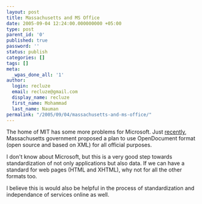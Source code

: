 ```yaml
---
layout: post
title: Massachusetts and MS Office
date: 2005-09-04 12:24:00.000000000 +05:00
type: post
parent_id: '0'
published: true
password: ''
status: publish
categories: []
tags: []
meta:
  _wpas_done_all: '1'
author:
  login: recluze
  email: recluze@gmail.com
  display_name: recluze
  first_name: Mohammad
  last_name: Nauman
permalink: "/2005/09/04/massachusetts-and-ms-office/"
---
```

The home of MIT has some more problems for Microsoft. Just [recently](http://news.com.com/Massachusetts+to+adopt+open+desktop/2100-1012_3-5845451.html), Massachusetts government proposed a plan to use OpenDocument format (open source and based on XML) for all official purposes.

I don't know about Microsoft, but this is a very good step towards standardization of not only applications but also data. If we can have a standard for web pages (HTML and XHTML), why not for all the other formats too.

I believe this is would also be helpful in the process of standardization and independance of services online as well.

